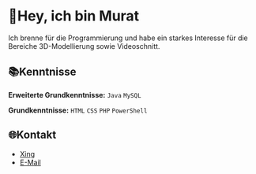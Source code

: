 # 🔔Hey, ich bin Murat

Ich brenne für die Programmierung und habe ein starkes Interesse für die Bereiche 3D-Modellierung sowie Videoschnitt.

## 📚Kenntnisse
 **Erweiterte Grundkenntnisse:** `Java` `MySQL`
 
 **Grundkenntnisse:** `HTML` `CSS` `PHP` `PowerShell`

## 🌐Kontakt

- [Xing](https://www.xing.com/profile/Murat_Bakici055157/)
- [E-Mail](mailto:murat.bakici@outlook.de)
